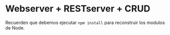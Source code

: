 # Webserver + RESTserver + CRUD

Recuerden que debemos ejecutar  ```npm install``` para reconstruir los modulos de Node.